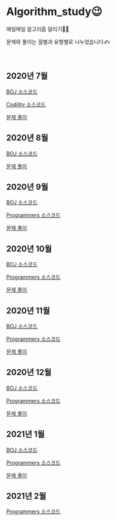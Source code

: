 # Algorithm_study😉
매일매일 알고리즘 달리기🏃‍♀️

문제와 풀이는 월별과 유형별로 나누었습니다✍

<br>

## 2020년 7월

[BOJ 소스코드](https://github.com/hjyeon-n/Algorithm_study/tree/master/BOJ/2020.07)

[Codility 소스코드](https://github.com/hjyeon-n/Algorithm_study/tree/master/Codility/2020.07)

[문제 풀이](https://github.com/hjyeon-n/Algorithm_study/tree/master/Problem%20Solving/2020.07)



## 2020년 8월

[BOJ 소스코드](https://github.com/hjyeon-n/Algorithm_study/tree/master/BOJ/2020.08)

[문제 풀이](https://github.com/hjyeon-n/Algorithm_study/tree/master/Problem%20Solving/2020.08)



## 2020년 9월

[BOJ 소스코드](https://github.com/hjyeon-n/Algorithm_study/tree/master/BOJ/2020.09)

[Programmers 소스코드](https://github.com/hjyeon-n/Algorithm_study/tree/master/Programmers/2020.09)

[문제 풀이](https://github.com/hjyeon-n/Algorithm_study/tree/master/Problem%20Solving/2020.09)



## 2020년 10월

[BOJ 소스코드](https://github.com/hjyeon-n/Algorithm_study/tree/master/BOJ/2020.10)

[Programmers 소스코드](https://github.com/hjyeon-n/Algorithm_study/tree/master/Programmers/2020.10)

[문제 풀이](https://github.com/hjyeon-n/Algorithm_study/tree/master/Problem%20Solving/2020.10)



## 2020년 11월

[BOJ 소스코드](https://github.com/hjyeon-n/Algorithm_study/tree/master/BOJ/2020.11)

[Programmers 소스코드](https://github.com/hjyeon-n/Algorithm_study/tree/master/Programmers/2020.11)

[문제 풀이](https://github.com/hjyeon-n/Algorithm_study/tree/master/Problem%20Solving/2020.11)



## 2020년 12월

[BOJ 소스코드](https://github.com/hjyeon-n/Algorithm_study/tree/master/BOJ/2020.12)

[Programmers 소스코드](https://github.com/hjyeon-n/Algorithm_study/tree/master/Programmers/2020.12)

[문제 풀이](https://github.com/hjyeon-n/Algorithm_study/tree/master/Problem%20Solving/2020.12)



## 2021년 1월

[BOJ 소스코드](https://github.com/hjyeon-n/Algorithm_study/tree/master/BOJ/2021.01)

[Programmers 소스코드](https://github.com/hjyeon-n/Algorithm_study/tree/master/Programmers/2021.01/JadenCase%20%EB%AC%B8%EC%9E%90%EC%97%B4%20%EB%A7%8C%EB%93%A4%EA%B8%B0)

[문제 풀이](https://github.com/hjyeon-n/Algorithm_study/tree/master/Problem%20Solving/2021.01)



## 2021년 2월

[Programmers 소스코드](https://github.com/hjyeon-n/Algorithm_study/tree/master/Programmers/2021.02)